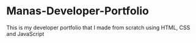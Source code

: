# Manas-Developer-Portfolio
This is my developer portfolio that I made from scratch using HTML, CSS and JavaScript
